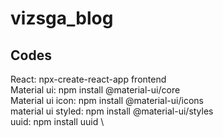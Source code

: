 # vizsga_blog

## Codes

React: npx-create-react-app frontend \
Material ui: npm install @material-ui/core \
Material ui icon: npm install @material-ui/icons \
material ui styled: npm install @material-ui/styles \
uuid: npm install uuid \
